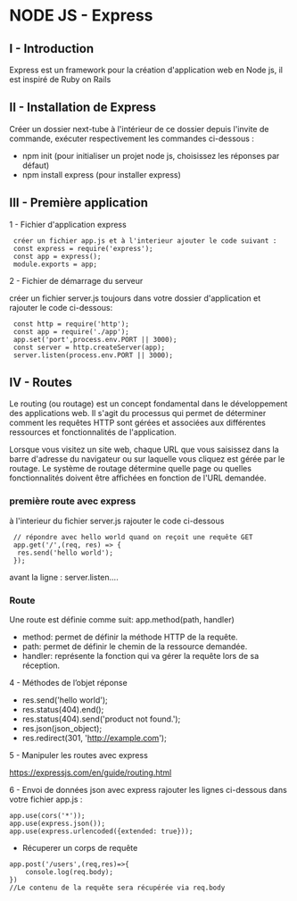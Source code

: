 # NODE JS - Express


## I - Introduction

Express est un framework pour la création d'application web en Node js, il est inspiré de Ruby on Rails

## II - Installation de Express
Créer un dossier next-tube à l'intérieur de ce dossier depuis l'invite de commande, exécuter respectivement les commandes ci-dessous : 

- npm init (pour initialiser un projet node js, choisissez les réponses par défaut)
-  npm install express (pour installer express)



## III - Première application

1 - Fichier d'application express
```
 créer un fichier app.js et à l'interieur ajouter le code suivant :
 const express = require('express');
 const app = express();
 module.exports = app;
```

2 - Fichier de démarrage du serveur

créer un fichier server.js toujours dans votre dossier d'application et rajouter le code ci-dessous:

```
 const http = require('http');
 const app = require('./app');
 app.set('port',process.env.PORT || 3000);
 const server = http.createServer(app);
 server.listen(process.env.PORT || 3000);

```
## IV - Routes

Le routing (ou routage) est un concept fondamental dans le développement des applications web. Il s'agit du processus qui permet de déterminer comment les requêtes HTTP sont gérées et associées aux différentes ressources et fonctionnalités de l'application.

Lorsque vous visitez un site web, chaque URL que vous saisissez dans la barre d'adresse du navigateur ou sur laquelle vous cliquez est gérée par le routage. Le système de routage détermine quelle page ou quelles fonctionnalités doivent être affichées en fonction de l'URL demandée.

### première route avec express

à l'interieur du fichier server.js rajouter le code ci-dessous
```
 // répondre avec hello world quand on reçoit une requête GET
 app.get('/',(req, res) => {
  res.send('hello world');
 });
```
avant la ligne : server.listen....

### Route
Une route est définie comme suit:
app.method(path, handler)
- method: permet de définir la méthode HTTP de la
requête.
- path: permet de définir le chemin de la ressource
demandée.
- handler: représente la fonction qui va gérer la requête
lors de sa réception.


4 - Méthodes de l’objet réponse

- res.send('hello world');
- res.status(404).end();
- res.status(404).send('product not found.');
- res.json(json_object);
- res.redirect(301, 'http://example.com');

5 - Manipuler les routes avec express

https://expressjs.com/en/guide/routing.html


6 - Envoi de données json avec express
rajouter les lignes ci-dessous dans votre fichier app.js :
```
app.use(cors('*'));
app.use(express.json());
app.use(express.urlencoded({extended: true}));
```

- Récuperer un corps de requête
```
app.post('/users',(req,res)=>{
    console.log(req.body);
})
//Le contenu de la requête sera récupérée via req.body

```